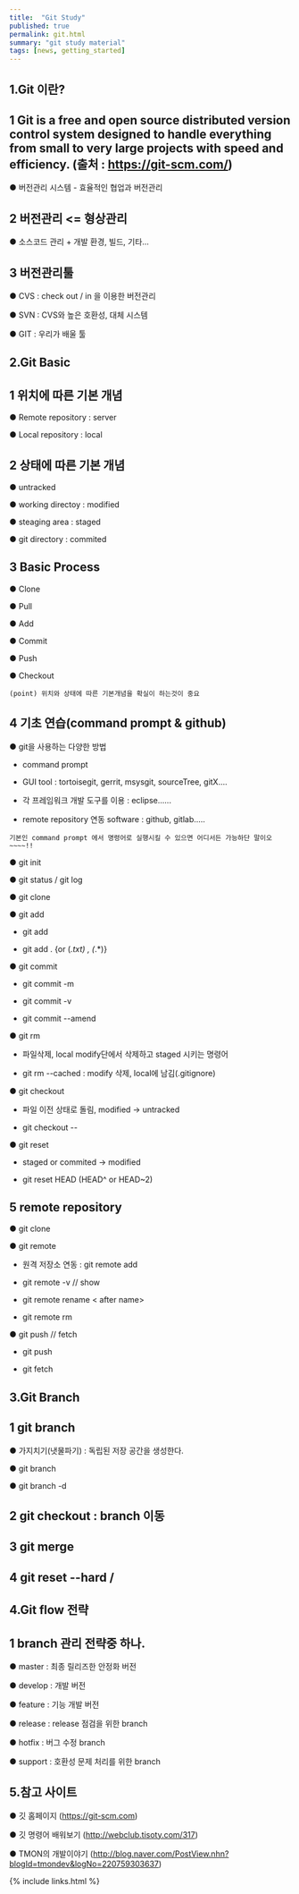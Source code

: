 ```yaml
---
title:  "Git Study"
published: true
permalink: git.html
summary: "git study material"
tags: [news, getting_started]
---
```


1.Git 이란?
------------------------

 ## 1 Git is a free and open source distributed version control system designed to handle everything from small to very large projects with speed and efficiency. (출처 : https://git-scm.com/)

 ● 버전관리 시스템 - 효율적인 협업과 버전관리


 ## 2 버전관리 <= 형상관리

 ● 소스코드 관리 + 개발 환경, 빌드, 기타...


 ## 3 버전관리툴

 ● CVS : check out / in 을 이용한 버전관리

 ● SVN : CVS와 높은 호환성, 대체 시스템

 ● GIT : 우리가 배울 툴

2.Git Basic
------------------------

 ## 1 위치에 따른 기본 개념

 ● Remote repository : server

 ● Local repository : local
	

 ## 2 상태에 따른 기본 개념

 ● untracked

 ● working directoy : modified

 ● steaging area : staged

 ● git directory : commited
	
 ## 3 Basic Process

 ● Clone

 ● Pull

 ● Add

 ● Commit

 ● Push

 ● Checkout

	(point) 위치와 상태에 따른 기본개념을 확실이 하는것이 중요
	
 ## 4 기초 연습(command prompt & github)
   
 ● git을 사용하는 다양한 방법
   
   - command prompt
   
   - GUI tool : tortoisegit, gerrit, msysgit, sourceTree, gitX....

   - 각 프레임워크 개발 도구를 이용 : eclipse......

   - remote repository 연동 software : github, gitlab.....

	기본인 command prompt 에서 명령어로 실행시킬 수 있으면 어디서든 가능하단 말이오~~~~!!

 ● git init

 ● git status / git log

 ● git clone

 ● git add

   - git add <file name>

   - git add . {or (*.txt) , (*.*)} 

 ● git commit

   - git commit -m <commit message>

   - git commit -v

   - git commit --amend

 ● git rm

   - 파일삭제, local modify단에서 삭제하고 staged 시키는 명령어

   - git rm --cached <file name> : modify 삭제, local에 남김(.gitignore) 

 ● git checkout

   - 파일 이전 상태로 돌림, modified → untracked

   - git checkout -- <file name> 

 ● git reset

   - staged or commited → modified

   - git reset HEAD <file name> (HEAD^ or HEAD~2)

 ## 5 remote repository
 
 ● git clone <url>

 ● git remote

   - 원격 저장소 연동 : git remote add <remote repository name> <url>

   - git remote -v // show <remote repository name>

   - git remote rename <before name> < after name>

   - git remote rm <remote repository name>

 ● git push // fetch

   - git push <remote repository name> <branch name>

   - git fetch <branch name>

3.Git Branch
------------------------

 ## 1 git branch

 ● 가지치기(냇물파기) : 독립된 저장 공간을 생성한다. 

 ● git branch <branch name>

 ● git branch -d <branch name>

 ## 2 git checkout <branch name> : branch 이동

 ## 3 git merge <branch name>

 ## 4 git reset --hard <remote name>/<branch name>

4.Git flow 전략
------------------------

 ## 1 branch 관리 전략중 하나.

 ● master : 최종 릴리즈한 안정화 버전

 ● develop : 개발 버전

 ● feature : 기능 개발 버전

 ● release : release 점검을 위한 branch

 ● hotfix : 버그 수정 branch

 ● support : 호환성 문제 처리를 위한 branch

5.참고 사이트
------------------------

 ● 깃 홈페이지 (https://git-scm.com)

 ● 깃 명령어 배워보기 (http://webclub.tisoty.com/317)

 ● TMON의 개발이야기 (http://blog.naver.com/PostView.nhn?blogId=tmondev&logNo=220759303637)

{% include links.html %}

